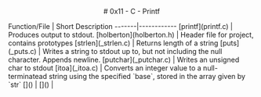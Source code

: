 <p align="center"> 
# 0x11 - C - Printf
</p>
Function/File | Short Description
-------|------------
[printf](printf.c) | Produces output to stdout.
[holberton](holberton.h) | Header file for project, contains prototypes
[strlen](_strlen.c) | Returns length of a string
[puts](_puts.c) | Writes a string to stdout up to, but not including the null character. Appends newline. 
[putchar](_putchar.c) | Writes an unsigned char to stdout
[itoa](_itoa.c) | Converts an integer value to a null-terminatead string using the specified `base`, stored in the array given by `str`
[]() | 
[]() | 
